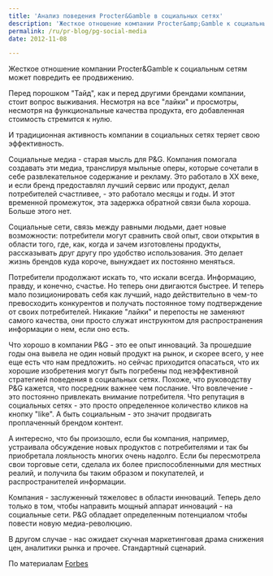 ```yaml
---
title: 'Анализ поведения Procter&Gamble в социальных сетях'
description: 'Жесткое отношение компании Procter&amp;Gamble к социальным сетям может повредить ее продвижению.'
permalink: /ru/pr-blog/pg-social-media
date: 2012-11-08

---
```


Жесткое отношение компании Procter&Gamble к социальным сетям может повредить ее продвижению.

Перед порошком "Тайд", как и перед другими брендами компании, стоит вопрос выживания. Несмотря на все  "лайки" и просмотры, несмотря на функциональные качества продукта, его добавленная стоимость стремится к нулю.

И традиционная активность компании в социальных сетях теряет свою эффективность.

Социальные медиа - старая мысль для P&G. Компания помогала создавать эти медиа, транслируя мыльные оперы, которые сочетали в себе развлекательное содержание и рекламу. Это работало в XX веке, и если бренд предоставлял  лучший сервис или продукт, делал потребителей счастливее, - это работало месяцы и годы. И этот временной промежуток, эта задержка обратной связи была хороша. Больше этого нет.

Социальные сети, связь между равными людьми, дает новые возможности: потребители могут сравнить свой опыт, свои открытия в области того, где, как, когда и зачем изготовлены продукты, рассказывать друг другу про удобство использования. Это делает жизнь брендов куда короче, вынуждает  их постоянно меняться.

Потребители продолжают искать то, что искали всегда.  Информацию, правду, и конечно, счастье. Но теперь они двигаются быстрее. И теперь мало позиционировать себя как лучший, надо действительно в чем-то превосходить конкурентов и получать постоянное тому подтверждение  от своих потребителей. Никакие "лайки" и перепосты не заменяют самого качества, они просто служат инструкнтом для распространения информации о нем, если оно есть.

Что хорошо в компании P&G - это ее опыт инноваций. За прошедшие годы она вывела не один новый продукт на рынок, и скорее всего, у нее еще есть что нам предложить. но сейчас приходится опасаться, что их хорошие изобретения могут быть погребены под неэффективной стратегией поведения в социальных сетях. Похоже, что руководству P&G кажется, что посредник важнее чем послание. Что вовлечение - это постоянно привлекать внимание потребителя. Что репутация в социальных сетях - это просто определенное количество кликов на кнопку "like". А быть социальным - это значит продвигать проплаченный брендом контент.

А интересно, что бы произошло, если бы компания, например, устраивала обсуждение новых продуктов с потребителями и так бы приобретала лояльность многих очень надолго.  Если бы пересмотрела свои торговые сети, сделала их более приспособленными для местных реалий, и получила бы таким образом и покупателей, и распространителей информации.

Компания - заслуженный тяжеловес в области инноваций. Теперь дело только в том, чтобы направить мощный аппарат инноваций - на социальные сети. P&G обладает определенным потенциалом чтобы повести новую медиа-революцию.

В другом случае - нас ожидает скучная маркетинговая драма снижения цен, аналитики рынка и прочее. Стандартный сценарий.

По материалам <a href="https://www.forbes.com/sites/jonathansalembaskin/2012/11/17/pgs-social-media-orthodoxy-could-sink-its-innovation-progress/">Forbes </a>

